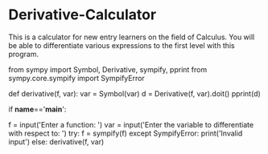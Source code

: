 # Derivative-Calculator
This is a calculator for new entry learners on the field of Calculus. You will be able to differentiate various expressions to the first level with this program.

from sympy import Symbol, Derivative, sympify, pprint
from sympy.core.sympify import SympifyError

def derivative(f, var):
  var = Symbol(var)
  d = Derivative(f, var).doit()
  pprint(d)
  
if __name__=='__main__':

  f = input('Enter a function: ')
  var = input('Enter the variable to differentiate with respect to: ')
  try:
     f = sympify(f)
  except SympifyError:
     print('Invalid input')
  else:
     derivative(f, var)
